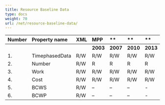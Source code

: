 ```yaml
---
title: Resource Baseline Data
type: docs
weight: 70
url: /net/resource-baseline-data/
---
```


|**Number** |**Property name** |**XML** |**MPP** |** |** |** |**Comments** |
| :- | :- | :- | :- | :- | :- | :- | :- |
| | | |**2003** |**2007** |**2010** |**2013** | |
|1. |TimephasedData |R/W |R/W |R/W |R/W |R/W| |
|2. |Number |R/W |R |R |R |R | |
|3. |Work |R/W |R/W |R/W |R/W |R/W| |
|4. |Cost |R/W |R/W |R/W |R/W |R/W| |
|5. |BCWS |R/W |– |– |– |- | |
|6. |BCWP |R/W |– |– |– |- | |

